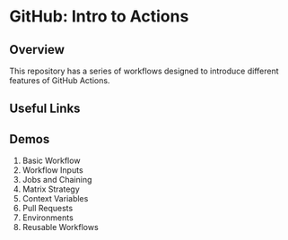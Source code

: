# GitHub: Intro to Actions

## Overview
This repository has a series of workflows designed to introduce different features of GitHub Actions.

## Useful Links


## Demos
1. Basic Workflow
1. Workflow Inputs
1. Jobs and Chaining
1. Matrix Strategy
1. Context Variables
1. Pull Requests
1. Environments
2. Reusable Workflows
